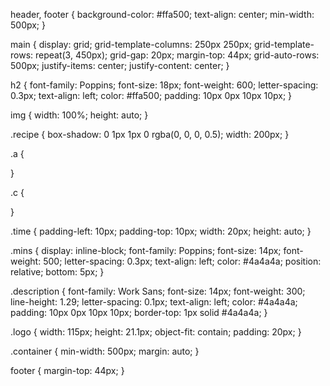 header, footer {
  background-color: #ffa500;
  text-align: center;
  min-width: 500px;
}

main {
  display: grid;
  grid-template-columns: 250px 250px;
  grid-template-rows: repeat(3, 450px);
  grid-gap: 20px;
  margin-top: 44px;
  grid-auto-rows: 500px;
  justify-items: center;
  justify-content: center;
}

h2 {
  font-family: Poppins;
  font-size: 18px;
  font-weight: 600;
  letter-spacing: 0.3px;
  text-align: left;
  color: #ffa500;
  padding: 10px 0px 10px 10px;
}

img {
  width: 100%;
  height: auto;
}

.recipe {
  box-shadow: 0 1px 1px 0 rgba(0, 0, 0, 0.5);
  width: 200px;
}

.a {
  
}

.c {
  
}

.time {
  padding-left: 10px;
  padding-top: 10px;
  width: 20px;
  height: auto;
}

.mins {
  display: inline-block;
  font-family: Poppins;
  font-size: 14px;
  font-weight: 500;
  letter-spacing: 0.3px;
  text-align: left;
  color: #4a4a4a;
  position: relative;
  bottom: 5px;
}

.description {
  font-family: Work Sans;
  font-size: 14px;
  font-weight: 300;
  line-height: 1.29;
  letter-spacing: 0.1px;
  text-align: left;
  color: #4a4a4a;
  padding: 10px 0px 10px 10px;
  border-top: 1px solid #4a4a4a;
}

.logo {
  width: 115px;
  height: 21.1px;
  object-fit: contain;
  padding: 20px;
}

.container {
  min-width: 500px;
  margin: auto;
}

footer {
  margin-top: 44px;
}